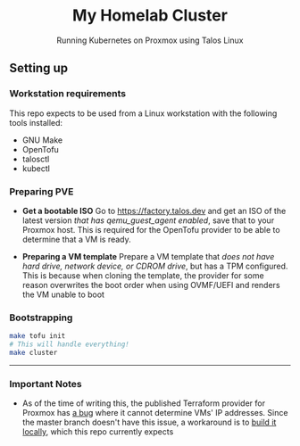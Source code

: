 <div align="center">

# My Homelab Cluster

Running Kubernetes on Proxmox using Talos Linux

</div>

## Setting up

### Workstation requirements 

This repo expects to be used from a Linux workstation with the following tools installed:

- GNU Make
- OpenTofu 
- talosctl
- kubectl

### Preparing PVE

- **Get a bootable ISO**
  Go to https://factory.talos.dev and get an ISO of the latest version *that has qemu_guest_agent enabled*, save that to your Proxmox host. This is required for the OpenTofu provider to be able to determine that a VM is ready.

- **Preparing a VM template**
  Prepare a VM template that *does not have hard drive, network device, or CDROM drive*, but has a TPM configured. This is because when cloning the template, the provider for some reason overwrites the boot order when using OVMF/UEFI and renders the VM unable to boot

### Bootstrapping

```sh
make tofu init
# This will handle everything!
make cluster 
```

---

### Important Notes

- As of the time of writing this, the published Terraform provider for Proxmox has [a bug](https://github.com/Telmate/terraform-provider-proxmox/issues/1028) where it cannot determine VMs' IP addresses. Since the master branch doesn't have this issue, a workaround is to [build it locally](https://github.com/Telmate/terraform-provider-proxmox/issues/1028#issuecomment-2153659795), which this repo currently expects
